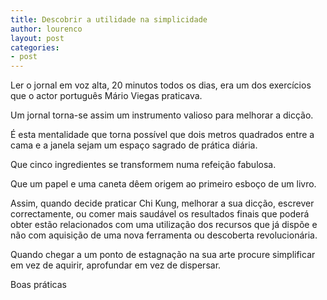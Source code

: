```yaml
---
title: Descobrir a utilidade na simplicidade
author: lourenco
layout: post
categories:
- post
---
```

Ler o jornal em voz alta, 20 minutos todos os dias, era um dos exercícios que o actor português Mário Viegas praticava.

Um jornal torna-se assim um instrumento valioso para melhorar a dicção.

É esta mentalidade que torna possível que dois metros quadrados entre a cama e a janela sejam um espaço sagrado de prática diária.

Que cinco ingredientes se transformem numa refeição fabulosa.

Que um papel e uma caneta dêem origem ao primeiro esboço de um livro.

Assim, quando decide praticar Chi Kung, melhorar a sua dicção, escrever correctamente, ou comer mais saudável os resultados finais que poderá obter estão relacionados com uma utilização dos recursos que já dispõe e não com aquisição de uma nova ferramenta ou descoberta revolucionária.

Quando chegar a um ponto de estagnação na sua arte procure simplificar em vez de aquirir, aprofundar em vez de dispersar. 

Boas práticas

